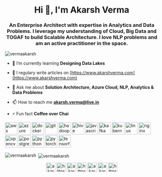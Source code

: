 <h1 align="center">Hi 👋, I'm Akarsh Verma</h1>
<h3 align="center">An Enterprise Architect with expertise in Analytics and Data Problems. I leverage my understanding of Cloud, Big Data and TOGAF to build Scalable Architecture. I love NLP problems and am an active practitioner in the space.</h3>

<p align="left"> <img src="https://komarev.com/ghpvc/?username=vermaakarsh" alt="vermaakarsh" /> </p>

- 🌱 I’m currently learning **Designing Data Lakes**

- 📝 I regulary write articles on [https://www.akarshverma.com](https://www.akarshverma.com)

- 💬 Ask me about **Solution Architecture, Azure Cloud, NLP, Analytics & Data Problems**

- 📫 How to reach me **akarsh.verma@live.in**

- ⚡ Fun fact **Coffee over Chai**

<p align="left"><img src="https://devicons.github.io/devicon/devicon.git/icons/amazonwebservices/amazonwebservices-original-wordmark.svg" alt="aws" width="40" height="40"/> <img src="https://www.vectorlogo.zone/logos/microsoft_azure/microsoft_azure-icon.svg" alt="azure" width="40" height="40"/> <img src="https://devicons.github.io/devicon/devicon.git/icons/docker/docker-original-wordmark.svg" alt="docker" width="40" height="40"/> <img src="https://www.vectorlogo.zone/logos/git-scm/git-scm-icon.svg" alt="git" width="40" height="40"/> <img src="https://www.vectorlogo.zone/logos/apache_hadoop/apache_hadoop-icon.svg" alt="hadoop" width="40" height="40"/> <img src="https://www.vectorlogo.zone/logos/apache_hive/apache_hive-icon.svg" alt="hive" width="40" height="40"/> <img src="https://devicons.github.io/devicon/devicon.git/icons/javascript/javascript-original.svg" alt="javascript" width="40" height="40"/> <img src="https://www.vectorlogo.zone/logos/apache_kafka/apache_kafka-icon.svg" alt="kafka" width="40" height="40"/> <img src="https://www.vectorlogo.zone/logos/kubernetes/kubernetes-icon.svg" alt="kubernetes" width="40" height="40"/> <img src="https://devicons.github.io/devicon/devicon.git/icons/linux/linux-original.svg" alt="linux" width="40" height="40"/> <img src="https://devicons.github.io/devicon/devicon.git/icons/nginx/nginx-original.svg" alt="nginx" width="40" height="40"/> <img src="https://www.vectorlogo.zone/logos/opencv/opencv-icon.svg" alt="opencv" width="40" height="40"/> <img src="https://devicons.github.io/devicon/devicon.git/icons/postgresql/postgresql-original-wordmark.svg" alt="postgresql" width="40" height="40"/> <img src="https://devicons.github.io/devicon/devicon.git/icons/python/python-original.svg" alt="python" width="40" height="40"/> <img src="https://www.vectorlogo.zone/logos/pytorch/pytorch-icon.svg" alt="pytorch" width="40" height="40"/> <img src="https://www.vectorlogo.zone/logos/tensorflow/tensorflow-icon.svg" alt="tensorflow" width="40" height="40"/></p><p><img align="left" src="https://github-readme-stats.vercel.app/api/top-langs/?username=vermaakarsh&layout=compact&hide=html" alt="vermaakarsh" /></p>

<p>&nbsp;<img align="center" src="https://github-readme-stats.vercel.app/api?username=vermaakarsh&show_icons=true" alt="vermaakarsh" /></p>

<p align="center">
<a href="https://twitter.com/akarshverma" target="blank"><img align="center" src="https://cdn.jsdelivr.net/npm/simple-icons@3.0.1/icons/twitter.svg" alt="akarshverma" height="30" width="30" /></a>
<a href="https://linkedin.com/in/https://www.linkedin.com/in/akarshverma/" target="blank"><img align="center" src="https://cdn.jsdelivr.net/npm/simple-icons@3.0.1/icons/linkedin.svg" alt="https://www.linkedin.com/in/akarshverma/" height="30" width="30" /></a>
<a href="https://kaggle.com/akarshverma" target="blank"><img align="center" src="https://cdn.jsdelivr.net/npm/simple-icons@3.0.1/icons/kaggle.svg" alt="akarshverma" height="30" width="30" /></a>
<a href="https://fb.com/https://www.facebook.com/coffeeandengineering" target="blank"><img align="center" src="https://cdn.jsdelivr.net/npm/simple-icons@3.0.1/icons/facebook.svg" alt="https://www.facebook.com/coffeeandengineering" height="30" width="30" /></a>
<a href="https://dribbble.com/akarsh verma" target="blank"><img align="center" src="https://cdn.jsdelivr.net/npm/simple-icons@3.0.1/icons/dribbble.svg" alt="akarsh verma" height="30" width="30" /></a>
<a href="https://www.behance.net/akarsh verma" target="blank"><img align="center" src="https://cdn.jsdelivr.net/npm/simple-icons@3.0.1/icons/behance.svg" alt="akarsh verma" height="30" width="30" /></a>
<a href="https://www.youtube.com/c/https://www.youtube.com/channel/ucahi211fiykxuyboijecv8w?view_as=subscriber" target="blank"><img align="center" src="https://cdn.jsdelivr.net/npm/simple-icons@3.0.1/icons/youtube.svg" alt="https://www.youtube.com/channel/ucahi211fiykxuyboijecv8w?view_as=subscriber" height="30" width="30" /></a>
</p>
